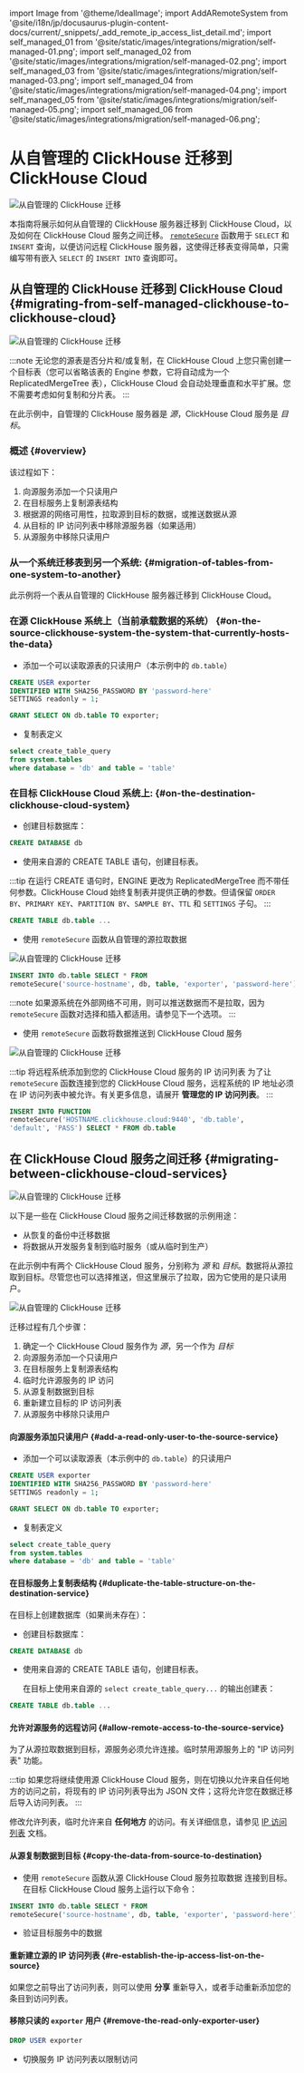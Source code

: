 import Image from '@theme/IdealImage';
import AddARemoteSystem from '@site/i18n/jp/docusaurus-plugin-content-docs/current/_snippets/_add_remote_ip_access_list_detail.md';
import self_managed_01 from '@site/static/images/integrations/migration/self-managed-01.png';
import self_managed_02 from '@site/static/images/integrations/migration/self-managed-02.png';
import self_managed_03 from '@site/static/images/integrations/migration/self-managed-03.png';
import self_managed_04 from '@site/static/images/integrations/migration/self-managed-04.png';
import self_managed_05 from '@site/static/images/integrations/migration/self-managed-05.png';
import self_managed_06 from '@site/static/images/integrations/migration/self-managed-06.png';

# 从自管理的 ClickHouse 迁移到 ClickHouse Cloud

<Image img={self_managed_01} size='md' alt='从自管理的 ClickHouse 迁移' background='white' />

本指南将展示如何从自管理的 ClickHouse 服务器迁移到 ClickHouse Cloud，以及如何在 ClickHouse Cloud 服务之间迁移。 [`remoteSecure`](../../sql-reference/table-functions/remote.md) 函数用于 `SELECT` 和 `INSERT` 查询，以便访问远程 ClickHouse 服务器，这使得迁移表变得简单，只需编写带有嵌入 `SELECT` 的 `INSERT INTO` 查询即可。

## 从自管理的 ClickHouse 迁移到 ClickHouse Cloud {#migrating-from-self-managed-clickhouse-to-clickhouse-cloud}

<Image img={self_managed_02} size='sm' alt='从自管理的 ClickHouse 迁移' background='white' />

:::note
无论您的源表是否分片和/或复制，在 ClickHouse Cloud 上您只需创建一个目标表（您可以省略该表的 Engine 参数，它将自动成为一个 ReplicatedMergeTree 表），ClickHouse Cloud 会自动处理垂直和水平扩展。您不需要考虑如何复制和分片表。
:::

在此示例中，自管理的 ClickHouse 服务器是 *源*，ClickHouse Cloud 服务是 *目标*。

### 概述 {#overview}

该过程如下：

1. 向源服务添加一个只读用户
1. 在目标服务上复制源表结构
1. 根据源的网络可用性，拉取源到目标的数据，或推送数据从源
1. 从目标的 IP 访问列表中移除源服务器（如果适用）
1. 从源服务中移除只读用户

### 从一个系统迁移表到另一个系统: {#migration-of-tables-from-one-system-to-another}
此示例将一个表从自管理的 ClickHouse 服务器迁移到 ClickHouse Cloud。

### 在源 ClickHouse 系统上（当前承载数据的系统） {#on-the-source-clickhouse-system-the-system-that-currently-hosts-the-data}

- 添加一个可以读取源表的只读用户（本示例中的 `db.table`）
```sql
CREATE USER exporter
IDENTIFIED WITH SHA256_PASSWORD BY 'password-here'
SETTINGS readonly = 1;
```

```sql
GRANT SELECT ON db.table TO exporter;
```

- 复制表定义
```sql
select create_table_query
from system.tables
where database = 'db' and table = 'table'
```

### 在目标 ClickHouse Cloud 系统上: {#on-the-destination-clickhouse-cloud-system}

- 创建目标数据库：
```sql
CREATE DATABASE db
```

- 使用来自源的 CREATE TABLE 语句，创建目标表。

:::tip
在运行 CREATE 语句时，ENGINE 更改为 ReplicatedMergeTree 而不带任何参数。ClickHouse Cloud 始终复制表并提供正确的参数。但请保留 `ORDER BY`、`PRIMARY KEY`、`PARTITION BY`、`SAMPLE BY`、`TTL` 和 `SETTINGS` 子句。
:::

```sql
CREATE TABLE db.table ...
```

- 使用 `remoteSecure` 函数从自管理的源拉取数据

<Image img={self_managed_03} size='sm' alt='从自管理的 ClickHouse 迁移' background='white' />

```sql
INSERT INTO db.table SELECT * FROM
remoteSecure('source-hostname', db, table, 'exporter', 'password-here')
```

:::note
如果源系统在外部网络不可用，则可以推送数据而不是拉取，因为 `remoteSecure` 函数对选择和插入都适用。请参见下一个选项。
:::

- 使用 `remoteSecure` 函数将数据推送到 ClickHouse Cloud 服务

<Image img={self_managed_04} size='sm' alt='从自管理的 ClickHouse 迁移' background='white' />

:::tip 将远程系统添加到您的 ClickHouse Cloud 服务的 IP 访问列表
为了让 `remoteSecure` 函数连接到您的 ClickHouse Cloud 服务，远程系统的 IP 地址必须在 IP 访问列表中被允许。有关更多信息，请展开 **管理您的 IP 访问列表**。
:::

<AddARemoteSystem />

```sql
INSERT INTO FUNCTION
remoteSecure('HOSTNAME.clickhouse.cloud:9440', 'db.table',
'default', 'PASS') SELECT * FROM db.table
```

## 在 ClickHouse Cloud 服务之间迁移 {#migrating-between-clickhouse-cloud-services}

<Image img={self_managed_05} size='lg' alt='从自管理的 ClickHouse 迁移' background='white' />

以下是一些在 ClickHouse Cloud 服务之间迁移数据的示例用途：
- 从恢复的备份中迁移数据
- 将数据从开发服务复制到临时服务（或从临时到生产）

在此示例中有两个 ClickHouse Cloud 服务，分别称为 *源* 和 *目标*。数据将从源拉取到目标。尽管您也可以选择推送，但这里展示了拉取，因为它使用的是只读用户。

<Image img={self_managed_06} size='lg' alt='从自管理的 ClickHouse 迁移' background='white' />

迁移过程有几个步骤：
1. 确定一个 ClickHouse Cloud 服务作为 *源*，另一个作为 *目标*
1. 向源服务添加一个只读用户
1. 在目标服务上复制源表结构
1. 临时允许源服务的 IP 访问
1. 从源复制数据到目标
1. 重新建立目标的 IP 访问列表
1. 从源服务中移除只读用户

#### 向源服务添加只读用户 {#add-a-read-only-user-to-the-source-service}

- 添加一个可以读取源表（本示例中的 `db.table`）的只读用户
```sql
CREATE USER exporter
IDENTIFIED WITH SHA256_PASSWORD BY 'password-here'
SETTINGS readonly = 1;
```

```sql
GRANT SELECT ON db.table TO exporter;
```

- 复制表定义
```sql
select create_table_query
from system.tables
where database = 'db' and table = 'table'
```

#### 在目标服务上复制表结构 {#duplicate-the-table-structure-on-the-destination-service}

在目标上创建数据库（如果尚未存在）：

- 创建目标数据库：
```sql
CREATE DATABASE db
```

- 使用来自源的 CREATE TABLE 语句，创建目标表。

  在目标上使用来自源的 `select create_table_query...` 的输出创建表：

```sql
CREATE TABLE db.table ...
```

#### 允许对源服务的远程访问 {#allow-remote-access-to-the-source-service}

为了从源拉取数据到目标，源服务必须允许连接。临时禁用源服务上的 "IP 访问列表" 功能。

:::tip
如果您将继续使用源 ClickHouse Cloud 服务，则在切换以允许来自任何地方的访问之前，将现有的 IP 访问列表导出为 JSON 文件；这将允许您在数据迁移后导入访问列表。
:::

修改允许列表，临时允许来自 **任何地方** 的访问。有关详细信息，请参见 [IP 访问列表](/cloud/security/setting-ip-filters) 文档。

#### 从源复制数据到目标 {#copy-the-data-from-source-to-destination}

- 使用 `remoteSecure` 函数从源 ClickHouse Cloud 服务拉取数据
  连接到目标。在目标 ClickHouse Cloud 服务上运行以下命令：

```sql
INSERT INTO db.table SELECT * FROM
remoteSecure('source-hostname', db, table, 'exporter', 'password-here')
```

- 验证目标服务中的数据

#### 重新建立源的 IP 访问列表 {#re-establish-the-ip-access-list-on-the-source}

如果您之前导出了访问列表，则可以使用 **分享** 重新导入，或者手动重新添加您的条目到访问列表。

#### 移除只读的 `exporter` 用户 {#remove-the-read-only-exporter-user}

```sql
DROP USER exporter
```

- 切换服务 IP 访问列表以限制访问
